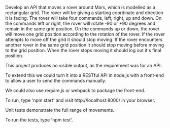 Develop an API that moves a rover around Mars, which is modelled as a rectangular grid.
The rover will be giving a starting coordinate and direction it is facing.
The rover will take four commands, left, right, up and down.
On the commands left or right, the rover will rotate -90 or +90 degrees and remain in the same grid
position.
On the commands up or down, the rover will move one grid position according to the rotation of the
rover.
If the rover attempts to move off the grid it should stop moving.
If the rover encounters another rover in the same grid position it should stop moving before moving
to the grid position.
When the rover stops moving it should log out it's final position.


This project produces no visible output, as the requirement was for an API.

To extend this we could turn it into a RESTful API in node.js with a front-end to allow a user to send the commands manually.

We could also use require,js or webpack to package the front-end.

To run, type 'npm start' and visit http://localhost:8000/ in your browser.

Unit tests demonstrate the full range of movements.

To run the tests, type 'npm test'.
